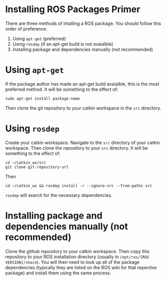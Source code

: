# Installing ROS Packages Primer

There are three methods of intalling a ROS package.  You should follow this order of preference.

 1. Using `apt-get` (preferred)
 2. Using `rosdep` (if an apt-get build is not avaialble)
 3. Installing package and dependencies manually (not recommended)
 
# Using `apt-get`

If the package author has made an apt-get build avaialble, this is the most preferred method.  It will be something to the effect of:

```
sudo apt-get install package-name
```

Then clone the git repository to your catkin workspace in the `src` directory.  

# Using `rosdep`

Create your catkin workspace.  Navigate to the `src` directory of your catkin workspace.  Then clone the repository to your `src` directory.  It will be something to the effect of:

```
cd ~/catkin_ws/src
git clone git-repository-url
```

Then

```
cd ~/catkin_ws && rosdep install -r --ignore-src --from-paths src
```

`rosdep` will search for the necessary dependencies.

# Installing package and dependencies manually (not recommended)

Clone the github repository to your catkin workspace.  Then copy this repository to your ROS installation directory (usually in `/opt/ros/[ROS VERSION]/share`).  You will then need to look up all of the package dependencies (typically they are listed on the ROS wiki for that repective package) and install them using the same process.  
